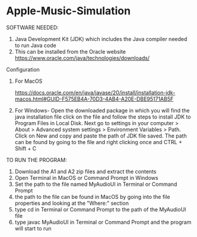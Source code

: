# Apple-Music-Simulation
SOFTWARE NEEDED:
1. Java Development Kit (JDK) which includes the Java compiler needed to run Java code
2. This can be installed from the Oracle website
   https://www.oracle.com/java/technologies/downloads/
   
Configuration
1. For MacOS
   
   https://docs.oracle.com/en/java/javase/20/install/installation-jdk-macos.html#GUID-F575EB4A-70D3-4AB4-A20E-DBE95171AB5F
   
3. For Windows- Open the downloaded package in which you will find the java installation file click on the file and follow the steps to install JDK to Program Files in Local Disk. Next go to settings in your computer > About > Advanced system settings > Environment Variables > Path. Click on New and copy and paste the path of JDK file saved. The path can be found by going to the file and right clicking once and CTRL + Shift + C

TO RUN THE PROGRAM:
1. Download the A1 and A2 zip files and extract the contents
2. Open Terminal in MacOS or Command Prompt in Windows
3. Set the path to the file named MyAudioUI in Terminal or Command Prompt
4. the path to the file can be found in MacOS by going into the file properties and looking at the "Where:" section
5. type cd in Terminal or Command Prompt to the path of the MyAudioUI file
6. type javac MyAudioUI in Terminal or Command Prompt and the program will start to run
